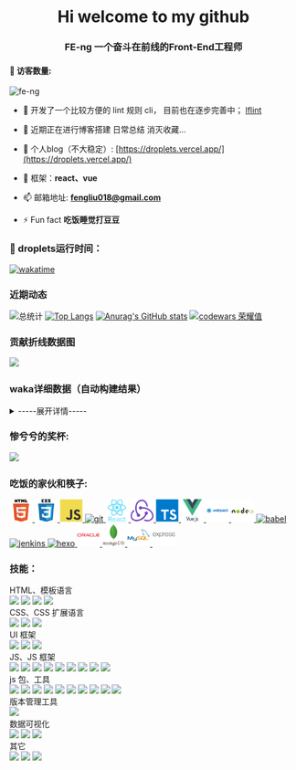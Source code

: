 <h1 align="center">Hi welcome to my github</h1>
<h3 align="center">FE-ng 一个奋斗在前线的Front-End工程师</h3>
<h4 align="left">🤔 访客数量: </h4>
<p align="left"> <img src="https://komarev.com/ghpvc/?username=fe-ng&label=Profile%20views&color=brightgreen&style=flat" alt="fe-ng" /> </p>

- 🔭 开发了一个比较方便的 lint 规则 cli， 目前也在逐步完善中； [lflint](https://www.npmjs.com/package/lflint)

- 🌱 近期正在进行博客搭建 日常总结 消灭收藏...

- 📝 个人blog（不大稳定）: [https://droplets.vercel.app/](https://droplets.vercel.app/)

- 💬 框架：**react、vue**

- 📫 邮箱地址: **fengliu018@gmail.com**

<!-- - 📄 Know about my experiences [https://github.com/FE-ng](https://github.com/FE-ng) -->

- ⚡ Fun fact **吃饭睡觉打豆豆**

### :gem: droplets运行时间：
[![wakatime](https://wakatime.com/badge/github/FE-ng/droplets.svg)](https://wakatime.com/badge/github/FE-ng/droplets)

<!-- 战果 -->
### 近期动态
![总统计](https://github-readme-streak-stats.herokuapp.com/?user=FE-ng) [![Top Langs](https://github-readme-stats.vercel.app/api/top-langs/?username=FE-ng&layout=compact)](https://github.com/anuraghazra/github-readme-stats)
[![Anurag's GitHub stats](https://github-readme-stats.vercel.app/api?username=FE-ng&show_icons=true&theme=solarized-light)](https://github.com/anuraghazra/github-readme-stats) [![codewars 荣耀值](https://www.codewars.com/users/FE-ng/badges/large)](https://www.codewars.com)

<!-- 贡献折线数据图 -->

### 贡献折线数据图
[![](https://activity-graph.herokuapp.com/graph?username=FE-ng&theme=react-dark&area=true&hide_border=true)](https://github.com/FE-ng)



### waka详细数据（自动构建结果）

<details>
<summary>-----展开详情-----</summary>

<!--START_SECTION:waka-->
![Profile Views](http://img.shields.io/badge/Profile%20Views-1-blue)

**🐱 My GitHub Data** 

> 🏆 2 Contributions in the Year 2022
 > 
> 📦 366.9 kB Used in GitHub's Storage 
 > 
> 🚫 Not Opted to Hire
 > 
> 📜 33 Public Repositories 
 > 
> 🔑 3 Private Repositories  
 > 
**I'm an Early 🐤** 

```text
🌞 Morning    53 commits     ██░░░░░░░░░░░░░░░░░░░░░░░   10.58% 
🌆 Daytime    231 commits    ███████████░░░░░░░░░░░░░░   46.11% 
🌃 Evening    132 commits    ██████░░░░░░░░░░░░░░░░░░░   26.35% 
🌙 Night      85 commits     ████░░░░░░░░░░░░░░░░░░░░░   16.97%

```
📅 **I'm Most Productive on Saturday** 

```text
Monday       67 commits     ███░░░░░░░░░░░░░░░░░░░░░░   13.37% 
Tuesday      41 commits     ██░░░░░░░░░░░░░░░░░░░░░░░   8.18% 
Wednesday    103 commits    █████░░░░░░░░░░░░░░░░░░░░   20.56% 
Thursday     85 commits     ████░░░░░░░░░░░░░░░░░░░░░   16.97% 
Friday       67 commits     ███░░░░░░░░░░░░░░░░░░░░░░   13.37% 
Saturday     113 commits    █████░░░░░░░░░░░░░░░░░░░░   22.55% 
Sunday       25 commits     █░░░░░░░░░░░░░░░░░░░░░░░░   4.99%

```


📊 **This Week I Spent My Time On** 

```text
⌚︎ Time Zone: Asia/Shanghai

💬 Programming Languages: 
TypeScript               7 mins              █████████████████████░░░░   85.06% 
Docker                   1 min               ███░░░░░░░░░░░░░░░░░░░░░░   12.52% 
JavaScript               0 secs              ░░░░░░░░░░░░░░░░░░░░░░░░░   0.77% 
Bash                     0 secs              ░░░░░░░░░░░░░░░░░░░░░░░░░   0.5% 
Nginx configuration file 0 secs              ░░░░░░░░░░░░░░░░░░░░░░░░░   0.47%

🔥 Editors: 
VS Code                  9 mins              █████████████████████████   100.0%

🐱‍💻 Projects: 
aurora-pc-web            7 mins              █████████████████████░░░░   85.06% 
trass-product-web        1 min               ███░░░░░░░░░░░░░░░░░░░░░░   14.94%

💻 Operating System: 
Mac                      9 mins              █████████████████████████   100.0%

```

**I Mostly Code in JavaScript** 

```text
JavaScript               11 repos            ███████████████░░░░░░░░░░   61.11% 
HTML                     4 repos             █████░░░░░░░░░░░░░░░░░░░░   22.22% 
CSS                      1 repo              █░░░░░░░░░░░░░░░░░░░░░░░░   5.56% 
Vue                      1 repo              █░░░░░░░░░░░░░░░░░░░░░░░░   5.56% 
Lua                      1 repo              █░░░░░░░░░░░░░░░░░░░░░░░░   5.56%

```


**Timeline**

![Chart not found](https://raw.githubusercontent.com/FE-ng/FE-ng/main/charts/bar_graph.png) 


 Last Updated on 05/05/2022 20:14:23 UTC
<!--END_SECTION:waka-->
</details>


<h3 align="left">惨兮兮的奖杯:</h3>

[<img src="https://github-profile-trophy.vercel.app/?username=FE-ng&theme=juicyfresh" />](https://github.com/FE-ng)

<h3 align="left">吃饭的家伙和筷子:</h3>
<p align="left">
  <a href="https://www.w3.org/html/" target="_blank">
    <img
      src="https://raw.githubusercontent.com/devicons/devicon/master/icons/html5/html5-original-wordmark.svg"
      alt="html5"
      width="40"
      height="40"
    />
  </a>
  <a href="https://www.w3schools.com/css/" target="_blank">
    <img
      src="https://raw.githubusercontent.com/devicons/devicon/master/icons/css3/css3-original-wordmark.svg"
      alt="css3"
      width="40"
      height="40"
    />
  </a>
  <a
    href="https://developer.mozilla.org/en-US/docs/Web/JavaScript"
    target="_blank"
  >
    <img
      src="https://raw.githubusercontent.com/devicons/devicon/master/icons/javascript/javascript-original.svg"
      alt="javascript"
      width="40"
      height="40"
    />
  </a>
  <a href="https://git-scm.com/" target="_blank">
    <img
      src="https://www.vectorlogo.zone/logos/git-scm/git-scm-icon.svg"
      alt="git"
      width="40"
      height="40"
    />
  </a>
  <a href="https://reactjs.org/" target="_blank">
    <img
      src="https://raw.githubusercontent.com/devicons/devicon/master/icons/react/react-original-wordmark.svg"
      alt="react"
      width="40"
      height="40"
    />
  </a>
  <a href="https://redux.js.org" target="_blank">
    <img
      src="https://raw.githubusercontent.com/devicons/devicon/master/icons/redux/redux-original.svg"
      alt="redux"
      width="40"
      height="40"
    />
  </a>
  <a href="https://www.typescriptlang.org/" target="_blank">
    <img
      src="https://raw.githubusercontent.com/devicons/devicon/master/icons/typescript/typescript-original.svg"
      alt="typescript"
      width="40"
      height="40"
    />
  </a>
  <a href="https://vuejs.org/" target="_blank">
    <img
      src="https://raw.githubusercontent.com/devicons/devicon/master/icons/vuejs/vuejs-original-wordmark.svg"
      alt="vuejs"
      width="40"
      height="40"
    />
  </a>
  <a href="https://webpack.js.org" target="_blank">
    <img
      src="https://raw.githubusercontent.com/devicons/devicon/d00d0969292a6569d45b06d3f350f463a0107b0d/icons/webpack/webpack-original-wordmark.svg"
      alt="webpack"
      width="40"
      height="40"
    />
  </a>
  <a href="https://nodejs.org" target="_blank">
    <img
      src="https://raw.githubusercontent.com/devicons/devicon/master/icons/nodejs/nodejs-original-wordmark.svg"
      alt="nodejs"
      width="40"
      height="40"
    />
  </a>
  <a href="https://babeljs.io/" target="_blank">
    <img
      src="https://www.vectorlogo.zone/logos/babeljs/babeljs-icon.svg"
      alt="babel"
      width="40"
      height="40"
    />
  </a>

  <a href="https://www.jenkins.io" target="_blank">
    <img
      src="https://www.vectorlogo.zone/logos/jenkins/jenkins-icon.svg"
      alt="jenkins"
      width="40"
      height="40"
    />
  </a>

  <a href="hexo.io/" target="_blank">
    <img
      src="https://www.vectorlogo.zone/logos/hexoio/hexoio-icon.svg"
      alt="hexo"
      width="40"
      height="40"
    />
  </a>

  <a href="https://www.oracle.com/" target="_blank">
    <img
      src="https://raw.githubusercontent.com/devicons/devicon/master/icons/oracle/oracle-original.svg"
      alt="oracle"
      width="40"
      height="40"
    />
  </a>
  <a href="https://www.mongodb.com/" target="_blank">
    <img
      src="https://raw.githubusercontent.com/devicons/devicon/master/icons/mongodb/mongodb-original-wordmark.svg"
      alt="mongodb"
      width="40"
      height="40"
    />
  </a>
  <a href="https://www.mysql.com/" target="_blank">
    <img
      src="https://raw.githubusercontent.com/devicons/devicon/master/icons/mysql/mysql-original-wordmark.svg"
      alt="mysql"
      width="40"
      height="40"
    />
  </a>
  <a href="https://expressjs.com" target="_blank">
    <img
      src="https://raw.githubusercontent.com/devicons/devicon/master/icons/express/express-original-wordmark.svg"
      alt="express"
      width="40"
      height="40"
    />
  </a>
</p>

### 技能：
HTML、模板语言  
![](https://img.shields.io/badge/非常熟练-HTML5-success)
![](https://img.shields.io/badge/入门-PUG-lightgrey)
![](https://img.shields.io/badge/入门-EJS-lightgrey)
![](https://img.shields.io/badge/入门-yaml-lightgrey)
<br>CSS、CSS 扩展语言<br>
![](https://img.shields.io/badge/非常熟练-CSS-blue)
![](https://img.shields.io/badge/熟练-Less-blue)
![](https://img.shields.io/badge/熟练-styleComponents-blue)
<br>UI 框架<br>
![](https://img.shields.io/badge/非常熟练-antd4-success)
![](https://img.shields.io/badge/熟练-ElementUi-success)
![](https://img.shields.io/badge/熟练-Vant-success)
<br>JS、JS 框架<br>
![](https://img.shields.io/badge/非常熟练-React-blue)
![](https://img.shields.io/badge/非常熟练-JavaScript-blue)
![](https://img.shields.io/badge/熟练-TypeScript-blue)
![](https://img.shields.io/badge/熟练-Vue-blue)
![](https://img.shields.io/badge/熟练-Nodejs-blue)
![](https://img.shields.io/badge/熟练-ES6-blue)
![](https://img.shields.io/badge/入门-Express-lightgrey)
![](https://img.shields.io/badge/了解-Egg-lightgrey)
![](https://img.shields.io/badge/了解-pnpm-lightgrey)
<br>js 包、工具<br>
![](https://img.shields.io/badge/非常熟练-Npm-success)
![](https://img.shields.io/badge/非常熟练-Yarn-success)
![](https://img.shields.io/badge/熟练-webpack-success)
![](https://img.shields.io/badge/熟练-eslint-success)
![](https://img.shields.io/badge/熟练-stylelint-success)
![](https://img.shields.io/badge/熟练-markdonwlint-success)
![](https://img.shields.io/badge/入门-babel-lightgrey)
![](https://img.shields.io/badge/入门-脚手架开发-lightgrey)
![](https://img.shields.io/badge/入门-rollup-lightgrey)
![](https://img.shields.io/badge/入门-glup-lightgrey)
<br>版本管理工具<br>
![](https://img.shields.io/badge/非常熟练-Git-blue)
<br>数据可视化<br>
![](https://img.shields.io/badge/了解-Echarts-lightgrey)
![](https://img.shields.io/badge/了解-Svg-lightgrey)
![](https://img.shields.io/badge/入门-Canvas-lightgrey)
<br>其它<br>
![](https://img.shields.io/badge/熟练-vscode-success)
![](https://img.shields.io/badge/了解-nginx-lightgrey)
![](https://img.shields.io/badge/入门-shell-lightgrey)


<!--
**FE-ng/FE-ng** is a ✨ _special_ ✨ repository because its `README.md` (this file) appears on your GitHub profile 6day.
